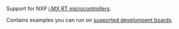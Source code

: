 Support for NXP [i.MX RT microcontrollers](https://www.nxp.com/products/processors-and-microcontrollers/arm-microcontrollers/i-mx-rt-crossover-mcus:IMX-RT-SERIES).

Contains examples you can run on [supported develompent boards](devboard).